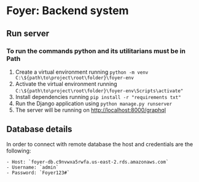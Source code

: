 # Foyer: Backend system

## Run server
### To run the commands python and its utilitarians must be in Path
 1. Create a virtual environment running `python -m venv C:\${path\to\project\root\folder}\foyer-env`
 2. Activate the virtual environment running `C:\${path\to\project\root\folder}\foyer-env\Scripts\activate"`
 3. Install dependencies running `pip install -r "requirements txt"`
 4. Run the Django application using `python manage.py runserver`
 5. The server will be running on [http://localhost:8000/graphql](http://localhost:8000/graphql)

## Database details

In order to connect with remote database the host and credentials are the following:

    - Host: `foyer-db.c9nvwxa5rwfa.us-east-2.rds.amazonaws.com` 
    - Username: `admin`
    - Password: `Foyer123#`